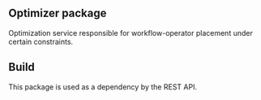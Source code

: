 ## Optimizer package

Optimization service responsible for workflow-operator placement under certain constraints.


## Build

This package is used as a dependency by the REST API.
